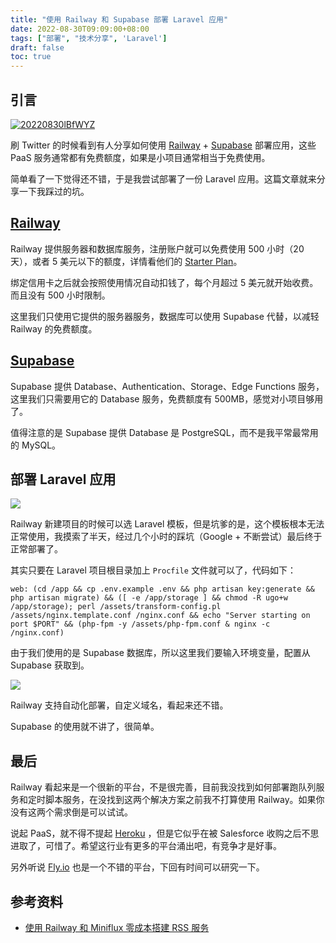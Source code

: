 ```yaml
---
title: "使用 Railway 和 Supabase 部署 Laravel 应用"
date: 2022-08-30T09:09:00+08:00
tags: ["部署", "技术分享", 'Laravel']
draft: false
toc: true
---
```


## 引言

[![20220830lBfWYZ](https://blog-1251237404.cos.ap-guangzhou.myqcloud.com/20220830lBfWYZ.png)](https://twitter.com/novoreorx/status/1557713528609714176)

刷 Twitter 的时候看到有人分享如何使用 [Railway](https://railway.app?referralCode=HI0KtP) + [Supabase](https://supabase.com/) 部署应用，这些 PaaS 服务通常都有免费额度，如果是小项目通常相当于免费使用。

简单看了一下觉得还不错，于是我尝试部署了一份 Laravel 应用。这篇文章就来分享一下我踩过的坑。

<!--more-->

## [Railway](https://railway.app?referralCode=HI0KtP) 

Railway 提供服务器和数据库服务，注册账户就可以免费使用 500 小时（20 天），或者 5 美元以下的额度，详情看他们的 [Starter Plan](https://docs.railway.app/reference/plans#starter-plan)。

绑定信用卡之后就会按照使用情况自动扣钱了，每个月超过 5 美元就开始收费。而且没有 500 小时限制。

这里我们只使用它提供的服务器服务，数据库可以使用 Supabase 代替，以减轻 Railway 的免费额度。

## [Supabase](https://supabase.com/)

Supabase 提供 Database、Authentication、Storage、Edge Functions 服务，这里我们只需要用它的 Database 服务，免费额度有 500MB，感觉对小项目够用了。

值得注意的是 Supabase 提供 Database 是 PostgreSQL，而不是我平常最常用的 MySQL。

## 部署 Laravel 应用

![](https://blog-1251237404.cos.ap-guangzhou.myqcloud.com/202208301hLOM8.png)

Railway 新建项目的时候可以选 Laravel 模板，但是坑爹的是，这个模板根本无法正常使用，我摸索了半天，经过几个小时的踩坑（Google + 不断尝试）最后终于正常部署了。

其实只要在 Laravel 项目根目录加上 `Procfile` 文件就可以了，代码如下：

```
web: (cd /app && cp .env.example .env && php artisan key:generate && php artisan migrate) && ([ -e /app/storage ] && chmod -R ugo+w /app/storage); perl /assets/transform-config.pl /assets/nginx.template.conf /nginx.conf && echo "Server starting on port $PORT" && (php-fpm -y /assets/php-fpm.conf & nginx -c /nginx.conf)
```

由于我们使用的是 Supabase 数据库，所以这里我们要输入环境变量，配置从 Supabase 获取到。

![](https://blog-1251237404.cos.ap-guangzhou.myqcloud.com/202208304wQKFo.png)

Railway 支持自动化部署，自定义域名，看起来还不错。

Supabase 的使用就不讲了，很简单。

## 最后

Railway 看起来是一个很新的平台，不是很完善，目前我没找到如何部署跑队列服务和定时脚本服务，在没找到这两个解决方案之前我不打算使用 Railway。如果你没有这两个需求倒是可以试试。

说起 PaaS，就不得不提起 [Heroku](https://www.heroku.com/) ，但是它似乎在被 Salesforce 收购之后不思进取了，可惜了。希望这行业有更多的平台涌出吧，有竞争才是好事。

另外听说 [Fly.io](https://fly.io/) 也是一个不错的平台，下回有时间可以研究一下。

## 参考资料

- [使用 Railway 和 Miniflux 零成本搭建 RSS 服务](https://blog.cysi.me/2022/05/build-miniflux-rss-on-railway.html)

